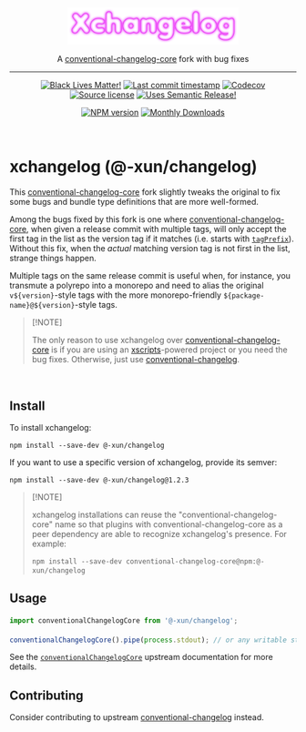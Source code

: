 <p align="center" width="100%">
  <img width="300" src="./xchangelog.png">
</p>

<p align="center" width="100%">
A <a href="https://github.com/conventional-changelog/conventional-changelog" target="_blank">conventional-changelog-core</a> fork with bug fixes
</p>

<hr />

<!-- badges-start -->

<div align="center">

[![Black Lives Matter!][x-badge-blm-image]][x-badge-blm-link]
[![Last commit timestamp][x-badge-lastcommit-image]][x-badge-repo-link]
[![Codecov][x-badge-codecov-image]][x-badge-codecov-link]
[![Source license][x-badge-license-image]][x-badge-license-link]
[![Uses Semantic Release!][x-badge-semanticrelease-image]][x-badge-semanticrelease-link]

[![NPM version][x-badge-npm-image]][x-badge-npm-link]
[![Monthly Downloads][x-badge-downloads-image]][x-badge-npm-link]

</div>

<!-- badges-end -->

<br />

# xchangelog (@-xun/changelog)

This [conventional-changelog-core][1] fork slightly tweaks the original to fix
some bugs and bundle type definitions that are more well-formed.

Among the bugs fixed by this fork is one where [conventional-changelog-core][1],
when given a release commit with multiple tags, will only accept the first tag
in the list as the version tag if it matches (i.e. starts with
[`tagPrefix`][4]). Without this fix, when the _actual_ matching version tag is
not first in the list, strange things happen.

Multiple tags on the same release commit is useful when, for instance, you
transmute a polyrepo into a monorepo and need to alias the original
`v${version}`-style tags with the more monorepo-friendly
`${package-name}@${version}`-style tags.

> \[!NOTE]
>
> The only reason to use xchangelog over [conventional-changelog-core][1] is if
> you are using an [xscripts][2]-powered project or you need the bug fixes.
> Otherwise, just use [conventional-changelog][1].

<br />

## Install

To install xchangelog:

```shell
npm install --save-dev @-xun/changelog
```

If you want to use a specific version of xchangelog, provide its semver:

```shell
npm install --save-dev @-xun/changelog@1.2.3
```

> \[!NOTE]
>
> xchangelog installations can reuse the "conventional-changelog-core" name so that
> plugins with conventional-changelog-core as a peer dependency are able to
> recognize xchangelog's presence. For example:
>
> ```
> npm install --save-dev conventional-changelog-core@npm:@-xun/changelog
> ```

## Usage

```js
import conventionalChangelogCore from '@-xun/changelog';

conventionalChangelogCore().pipe(process.stdout); // or any writable stream
```

See the [`conventionalChangelogCore`][3] upstream documentation for more
details.

## Contributing

Consider contributing to upstream [conventional-changelog][1] instead.

[x-badge-blm-image]: https://xunn.at/badge-blm "Join the movement!"
[x-badge-blm-link]: https://xunn.at/donate-blm
[x-badge-codecov-image]: https://img.shields.io/codecov/c/github/Xunnamius/xchangelog/main?style=flat-square&token=HWRIOBAAPW "Is this package well-tested?"
[x-badge-codecov-link]: https://codecov.io/gh/Xunnamius/xchangelog
[x-badge-downloads-image]: https://img.shields.io/npm/dm/@-xun/changelog?style=flat-square "Number of times this package has been downloaded per month"
[x-badge-lastcommit-image]: https://img.shields.io/github/last-commit/Xunnamius/xchangelog?style=flat-square "Latest commit timestamp"
[x-badge-license-image]: https://img.shields.io/npm/l/@-xun/changelog?style=flat-square "This package's source license"
[x-badge-license-link]: https://github.com/Xunnamius/xchangelog/blob/main/LICENSE
[x-badge-npm-image]: https://xunn.at/npm-pkg-version/@-xun/changelog "Install this package using npm or yarn!"
[x-badge-npm-link]: https://www.npmjs.com/package/@-xun/changelog
[x-badge-repo-link]: https://github.com/Xunnamius/xchangelog
[x-badge-semanticrelease-image]: https://xunn.at/badge-semantic-release "This repo practices continuous integration and deployment!"
[x-badge-semanticrelease-link]: https://github.com/semantic-release/semantic-release
[1]: https://github.com/conventional-changelog/conventional-changelog
[2]: https://github.com/Xunnamius/xscripts
[3]: https://github.com/conventional-changelog/conventional-changelog/tree/master/packages/conventional-changelog-core#api
[4]: https://github.com/conventional-changelog/conventional-changelog/tree/master/packages/conventional-changelog-core#tagprefix
